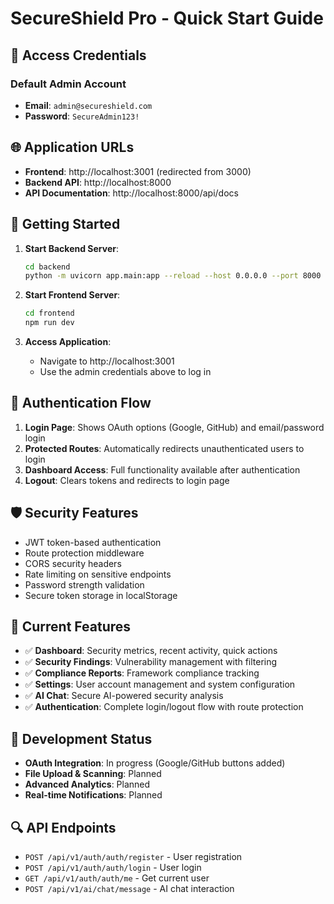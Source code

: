 # SecureShield Pro - Quick Start Guide

## 🚀 Access Credentials

### Default Admin Account
- **Email**: `admin@secureshield.com`
- **Password**: `SecureAdmin123!`

## 🌐 Application URLs

- **Frontend**: http://localhost:3001 (redirected from 3000)
- **Backend API**: http://localhost:8000
- **API Documentation**: http://localhost:8000/api/docs

## 🔧 Getting Started

1. **Start Backend Server**:
   ```bash
   cd backend
   python -m uvicorn app.main:app --reload --host 0.0.0.0 --port 8000
   ```

2. **Start Frontend Server**:
   ```bash
   cd frontend
   npm run dev
   ```

3. **Access Application**:
   - Navigate to http://localhost:3001
   - Use the admin credentials above to log in

## 🔐 Authentication Flow

1. **Login Page**: Shows OAuth options (Google, GitHub) and email/password login
2. **Protected Routes**: Automatically redirects unauthenticated users to login
3. **Dashboard Access**: Full functionality available after authentication
4. **Logout**: Clears tokens and redirects to login page

## 🛡️ Security Features

- JWT token-based authentication
- Route protection middleware
- CORS security headers
- Rate limiting on sensitive endpoints
- Password strength validation
- Secure token storage in localStorage

## 📱 Current Features

- ✅ **Dashboard**: Security metrics, recent activity, quick actions
- ✅ **Security Findings**: Vulnerability management with filtering
- ✅ **Compliance Reports**: Framework compliance tracking
- ✅ **Settings**: User account management and system configuration
- ✅ **AI Chat**: Secure AI-powered security analysis
- ✅ **Authentication**: Complete login/logout flow with route protection

## 🚧 Development Status

- **OAuth Integration**: In progress (Google/GitHub buttons added)
- **File Upload & Scanning**: Planned
- **Advanced Analytics**: Planned
- **Real-time Notifications**: Planned

## 🔍 API Endpoints

- `POST /api/v1/auth/auth/register` - User registration
- `POST /api/v1/auth/auth/login` - User login
- `GET /api/v1/auth/auth/me` - Get current user
- `POST /api/v1/ai/chat/message` - AI chat interaction
